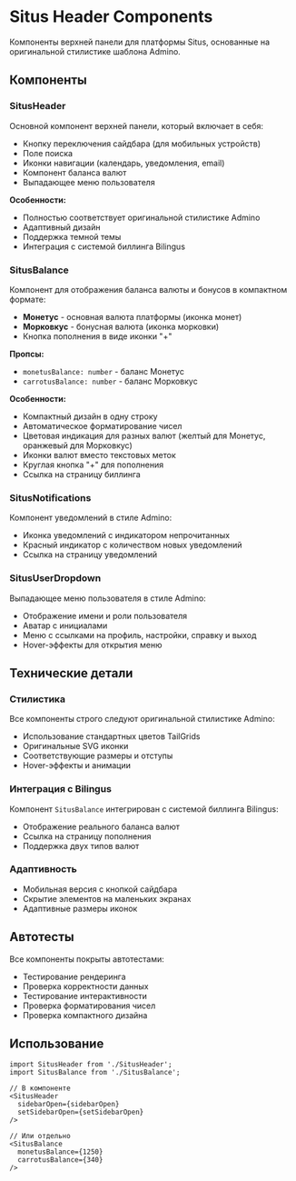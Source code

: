 # Situs Header Components

Компоненты верхней панели для платформы Situs, основанные на оригинальной стилистике шаблона Admino.

## Компоненты

### SitusHeader
Основной компонент верхней панели, который включает в себя:
- Кнопку переключения сайдбара (для мобильных устройств)
- Поле поиска
- Иконки навигации (календарь, уведомления, email)
- Компонент баланса валют
- Выпадающее меню пользователя

**Особенности:**
- Полностью соответствует оригинальной стилистике Admino
- Адаптивный дизайн
- Поддержка темной темы
- Интеграция с системой биллинга Bilingus

### SitusBalance
Компонент для отображения баланса валюты и бонусов в компактном формате:
- **Монетус** - основная валюта платформы (иконка монет)
- **Морковкус** - бонусная валюта (иконка морковки)
- Кнопка пополнения в виде иконки "+"

**Пропсы:**
- `monetusBalance: number` - баланс Монетус
- `carrotusBalance: number` - баланс Морковкус

**Особенности:**
- Компактный дизайн в одну строку
- Автоматическое форматирование чисел
- Цветовая индикация для разных валют (желтый для Монетус, оранжевый для Морковкус)
- Иконки валют вместо текстовых меток
- Круглая кнопка "+" для пополнения
- Ссылка на страницу биллинга

### SitusNotifications
Компонент уведомлений в стиле Admino:
- Иконка уведомлений с индикатором непрочитанных
- Красный индикатор с количеством новых уведомлений
- Ссылка на страницу уведомлений

### SitusUserDropdown
Выпадающее меню пользователя в стиле Admino:
- Отображение имени и роли пользователя
- Аватар с инициалами
- Меню с ссылками на профиль, настройки, справку и выход
- Hover-эффекты для открытия меню

## Технические детали

### Стилистика
Все компоненты строго следуют оригинальной стилистике Admino:
- Использование стандартных цветов TailGrids
- Оригинальные SVG иконки
- Соответствующие размеры и отступы
- Hover-эффекты и анимации

### Интеграция с Bilingus
Компонент `SitusBalance` интегрирован с системой биллинга Bilingus:
- Отображение реального баланса валют
- Ссылка на страницу пополнения
- Поддержка двух типов валют

### Адаптивность
- Мобильная версия с кнопкой сайдбара
- Скрытие элементов на маленьких экранах
- Адаптивные размеры иконок

## Автотесты

Все компоненты покрыты автотестами:
- Тестирование рендеринга
- Проверка корректности данных
- Тестирование интерактивности
- Проверка форматирования чисел
- Проверка компактного дизайна

## Использование

```tsx
import SitusHeader from './SitusHeader';
import SitusBalance from './SitusBalance';

// В компоненте
<SitusHeader 
  sidebarOpen={sidebarOpen} 
  setSidebarOpen={setSidebarOpen} 
/>

// Или отдельно
<SitusBalance 
  monetusBalance={1250} 
  carrotusBalance={340} 
/>
``` 